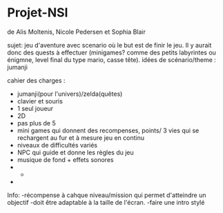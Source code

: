 # Projet-NSI
de Alis Moltenis, Nicole Pedersen et Sophia Blair

sujet: jeu d'aventure avec scenario où le but est de finir le jeu. Il y aurait donc des quests à effectuer (minigames? comme des petits labyrintes ou énigmne, level final du type mario, casse tête).
  idées de scénario/theme : jumanji
  

cahier des charges :
   - jumanji(pour l'univers)/zelda(quêtes)
   - clavier et souris
   - 1 seul joueur
   - 2D
   - pas plus de 5
   - mini games qui donnent des recompenses, points/ 3 vies qui se rechargent au fur et à mesure jeu en continu
   - niveaux de difficultés variés
   - NPC qui guide et donne les règles du jeu
   - musique de fond + effets sonores
   - -
   - 




Info: 
-récompense à cahque niveau/mission qui permet d'atteindre un objectif 
-doit être adaptable à la taille de l'écran.
-faire une intro stylé
